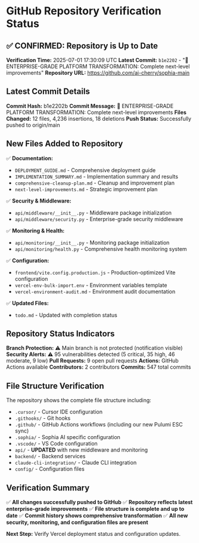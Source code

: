# GitHub Repository Verification Status

## ✅ **CONFIRMED: Repository is Up to Date**

**Verification Time:** 2025-07-01 17:30:09 UTC
**Latest Commit:** `b1e2202` - "🚀 ENTERPRISE-GRADE PLATFORM TRANSFORMATION: Complete next-level improvements"
**Repository URL:** https://github.com/ai-cherry/sophia-main

## Latest Commit Details

**Commit Hash:** b1e2202b
**Commit Message:** 🚀 ENTERPRISE-GRADE PLATFORM TRANSFORMATION: Complete next-level improvements
**Files Changed:** 12 files, 4,236 insertions, 18 deletions
**Push Status:** Successfully pushed to origin/main

## New Files Added to Repository

✅ **Documentation:**
- `DEPLOYMENT_GUIDE.md` - Comprehensive deployment guide
- `IMPLEMENTATION_SUMMARY.md` - Implementation summary and results
- `comprehensive-cleanup-plan.md` - Cleanup and improvement plan
- `next-level-improvements.md` - Strategic improvement plan

✅ **Security & Middleware:**
- `api/middleware/__init__.py` - Middleware package initialization
- `api/middleware/security.py` - Enterprise-grade security middleware

✅ **Monitoring & Health:**
- `api/monitoring/__init__.py` - Monitoring package initialization
- `api/monitoring/health.py` - Comprehensive health monitoring system

✅ **Configuration:**
- `frontend/vite.config.production.js` - Production-optimized Vite configuration
- `vercel-env-bulk-import.env` - Environment variables template
- `vercel-environment-audit.md` - Environment audit documentation

✅ **Updated Files:**
- `todo.md` - Updated with completion status

## Repository Status Indicators

**Branch Protection:** ⚠️ Main branch is not protected (notification visible)
**Security Alerts:** ⚠️ 95 vulnerabilities detected (5 critical, 35 high, 46 moderate, 9 low)
**Pull Requests:** 9 open pull requests
**Actions:** GitHub Actions available
**Contributors:** 2 contributors
**Commits:** 547 total commits

## File Structure Verification

The repository shows the complete file structure including:
- `.cursor/` - Cursor IDE configuration
- `.githooks/` - Git hooks
- `.github/` - GitHub Actions workflows (including our new Pulumi ESC sync)
- `.sophia/` - Sophia AI specific configuration
- `.vscode/` - VS Code configuration
- `api/` - **UPDATED** with new middleware and monitoring
- `backend/` - Backend services
- `claude-cli-integration/` - Claude CLI integration
- `config/` - Configuration files

## Verification Summary

✅ **All changes successfully pushed to GitHub**
✅ **Repository reflects latest enterprise-grade improvements**
✅ **File structure is complete and up to date**
✅ **Commit history shows comprehensive transformation**
✅ **All new security, monitoring, and configuration files are present**

**Next Step:** Verify Vercel deployment status and configuration updates.
